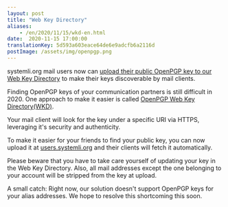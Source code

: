 ```yaml
---
layout: post
title: "Web Key Directory"
aliases:
    - /en/2020/11/15/wkd-en.html
date:  2020-11-15 17:00:00
translationKey: 5d593a603eace64de6e9adcfb6a2116d
postImage: /assets/img/openpgp.png
---
```

systemli.org mail users now can 
[upload their public OpenPGP key to our Web Key Directory](https://users.systemli.org/en/openpgp) to make their keys 
discoverable by mail clients.

Finding OpenPGP keys of your communication partners is still difficult in 2020. One approach to make it easier is 
called [OpenPGP Web Key Directory(WKD)](https://wiki.gnupg.org/WKD).

Your mail client will look for the key under a specific URI via HTTPS, leveraging it's security and authenticity.

To make it easier for your friends to find your public key, you can now upload it at 
[users.systemli.org](https://users.systemli.org/en/openpgp) and their clients will fetch it automatically.

Please beware that you have to take care yourself of updating your key in the Web Key Directory. Also, all mail 
addresses except the one belonging to your account will be stripped from the key at upload.

A small catch: Right now, our solution doesn't support OpenPGP keys for your alias addresses. We hope to resolve this 
shortcoming this soon.
